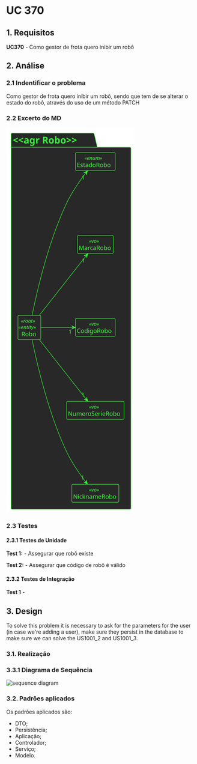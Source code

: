 # UC 370

## 1. Requisitos

**UC370** -  Como gestor de frota quero inibir um robô


## 2. Análise

### 2.1 Indentificar o problema
Como gestor de frota quero inibir um robô, sendo que tem de se alterar o estado do robô, através do uso de um método PATCH


### 2.2 Excerto do MD
![excerpt diagram](ed370.svg "domain_excerpt_370.svg")

### 2.3 Testes

#### 2.3.1 Testes de Unidade

**Test 1:** - Assegurar que robô existe

**Test 2:** - Assegurar que código de robô é válido

#### 2.3.2 Testes de Integração

**Test 1** - 

## 3. Design

To solve this problem it is necessary to ask for the parameters for the user (in case we're adding a user), make sure 
they persist in the database to make sure we can solve the US1001_2 and US1001_3.

### 3.1. Realização

### 3.3.1 Diagrama de Sequência

![sequence diagram](uc370/sequence_diagram.svg "sequence_diagram")


### 3.2. Padrões aplicados
Os padrões aplicados são:
- DTO;
- Persistência;
- Aplicação;
- Controlador;
- Serviço;
- Modelo.